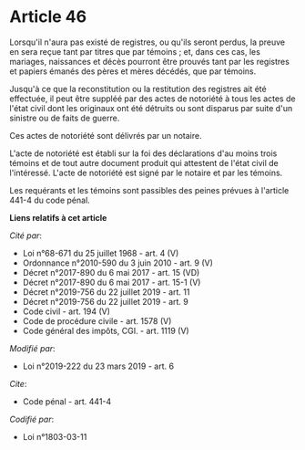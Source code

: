 # Article 46

Lorsqu'il n'aura pas existé de registres, ou qu'ils seront perdus, la preuve en sera reçue tant par titres que par témoins ;
et, dans ces cas, les mariages, naissances et décès pourront être prouvés tant par les registres et papiers émanés des pères
et mères décédés, que par témoins.

Jusqu'à ce que la reconstitution ou la restitution des registres ait été effectuée, il peut être suppléé par des actes de
notoriété à tous les actes de l'état civil dont les originaux ont été détruits ou sont disparus par suite d'un sinistre ou de
faits de guerre.

Ces actes de notoriété sont délivrés par un notaire.

L'acte de notoriété est établi sur la foi des déclarations d'au moins trois témoins et de tout autre document produit qui
attestent de l'état civil de l'intéressé. L'acte de notoriété est signé par le notaire et par les témoins.

Les requérants et les témoins sont passibles des peines prévues à l'article 441-4 du code pénal.

**Liens relatifs à cet article**

_Cité par_:

  - Loi n°68-671 du 25 juillet 1968 - art. 4 (V)
  - Ordonnance n°2010-590 du 3 juin 2010 - art. 9 (V)
  - Décret n°2017-890 du 6 mai 2017 - art. 15 (VD)
  - Décret n°2017-890 du 6 mai 2017 - art. 15-1 (V)
  - Décret n°2019-756 du 22 juillet 2019 - art. 11
  - Décret n°2019-756 du 22 juillet 2019 - art. 9
  - Code civil - art. 194 (V)
  - Code de procédure civile - art. 1578 (V)
  - Code général des impôts, CGI. - art. 1119 (V)

_Modifié par_:

  - Loi n°2019-222 du 23 mars 2019 - art. 6

_Cite_:

  - Code pénal - art. 441-4

_Codifié par_:

  - Loi n°1803-03-11

